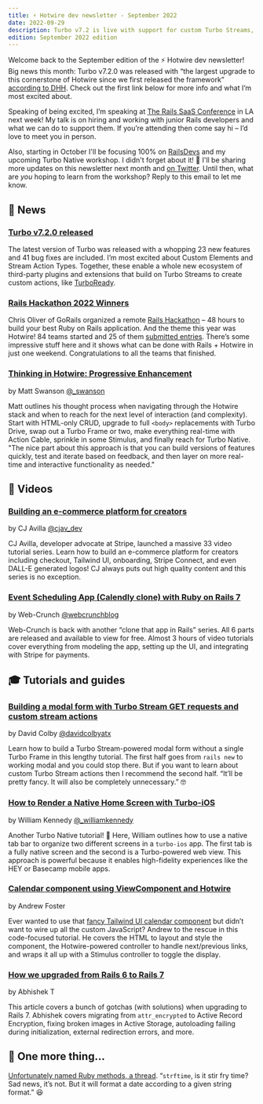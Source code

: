 ```yaml
---
title: ⚡️ Hotwire dev newsletter - September 2022
date: 2022-09-29
description: Turbo v7.2 is live with support for custom Turbo Streams, two 3+ hour free video tutorials, and results from the Rails Hackathon.
edition: September 2022 edition
---
```


Welcome back to the September edition of the ⚡️ Hotwire dev newsletter! Big news this month: Turbo v7.2.0 was released with “the largest upgrade to this cornerstone of Hotwire since we first released the framework” [according to DHH](https://twitter.com/dhh/status/1572955592821542912). Check out the first link below for more info and what I’m most excited about.

Speaking of being excited, I’m speaking at [The Rails SaaS Conference](https://railssaas.com) in LA next week! My talk is on hiring and working with junior Rails developers and what we can do to support them. If you’re attending then come say hi – I’d love to meet you in person.

Also, starting in October I'll be focusing 100% on [RailsDevs](https://railsdevs.com) and my upcoming Turbo Native workshop. I didn't forget about it! 🙈 I'll be sharing more updates on this newsletter next month and [on Twitter](https://twitter.com/joemasilotti). Until then, what are _you_ hoping to learn from the workshop? Reply to this email to let me know.

## 📰 News

### [Turbo v7.2.0 released](https://github.com/hotwired/turbo/releases/tag/v7.2.0)

The latest version of Turbo was released with a whopping 23 new features and 41 bug fixes are included. I’m most excited about Custom Elements and Stream Action Types. Together, these enable a whole new ecosystem of third-party plugins and extensions that build on Turbo Streams to create custom actions, like [TurboReady](https://turboready.reflexready.com).

### [Rails Hackathon 2022 Winners](https://railshackathon.com/winners)

Chris Oliver of GoRails organized a remote [Rails Hackathon](https://railshackathon.com) – 48 hours to build your best Ruby on Rails application. And the theme this year was Hotwire! 84 teams started and 25 of them [submitted entries](https://railshackathon.com/entries). There’s some impressive stuff here and it shows what can be done with Rails + Hotwire in just one weekend. Congratulations to all the teams that finished.

### [Thinking in Hotwire: Progressive Enhancement](https://boringrails.com/articles/thinking-in-hotwire-progressive-enhancement/)

by Matt Swanson [@\_swanson](https://twitter.com/_swanson)

Matt outlines his thought process when navigating through the Hotwire stack and when to reach for the next level of interaction (and complexity). Start with HTML-only CRUD, upgrade to full `<body>` replacements with Turbo Drive, swap out a Turbo Frame or two, make everything real-time with Action Cable, sprinkle in some Stimulus, and finally reach for Turbo Native. "The nice part about this approach is that you can build versions of features quickly, test and iterate based on feedback, and then layer on more real-time and interactive functionality as needed."

## 🎥 Videos

### [Building an e-commerce platform for creators](https://www.youtube.com/watch?v=uuHtuR2FFS4&list=PLS6F722u-R6IJfBrIRx3a2SBkAL4vUp2p&index=1)

by CJ Avilla [@cjav_dev](https://twitter.com/cjav_dev)

CJ Avilla, developer advocate at Stripe, launched a massive 33 video tutorial series. Learn how to build an e-commerce platform for creators including checkout, Tailwind UI, onboarding, Stripe Connect, and even DALL-E generated logos! CJ always puts out high quality content and this series is no exception.

### [Event Scheduling App (Calendly clone) with Ruby on Rails 7](https://www.youtube.com/watch?v=BMyqpMuqIUE)

by Web-Crunch [@webcrunchblog](https://twitter.com/webcrunchblog)

Web-Crunch is back with another “clone that app in Rails” series. All 6 parts are released and available to view for free. Almost 3 hours of video tutorials cover everything from modeling the app, setting up the UI, and integrating with Stripe for payments.

## 🎓 Tutorials and guides

### [Building a modal form with Turbo Stream GET requests and custom stream actions](https://www.colby.so/posts/building-modal-forms-with-turbo-streams)

by David Colby [@davidcolbyatx](https://twitter.com/davidcolbyatx)

Learn how to build a Turbo Stream-powered modal form without a single Turbo Frame in this lengthy tutorial. The first half goes from `rails new` to working modal and you could stop there. But if you want to learn about custom Turbo Stream actions then I recommend the second half. “It’ll be pretty fancy. It will also be completely unnecessary.” 🤓

### [How to Render a Native Home Screen with Turbo-iOS](https://williamkennedy.ninja/ios/2022/09/12/how-to-render-a-native-home-screen-with-turbo-ios/)

by William Kennedy [@\_williamkennedy](https://twitter.com/_williamkennedy)

Another Turbo Native tutorial! 🎊 Here, William outlines how to use a native tab bar to organize two different screens in a `turbo-ios` app. The first tab is a fully native screen and the second is a Turbo-powered web view. This approach is powerful because it enables high-fidelity experiences like the HEY or Basecamp mobile apps.

### [Calendar component using ViewComponent and Hotwire](https://andrewfoster.hashnode.dev/calendar-component-using-viewcomponent-and-hotwire)

by Andrew Foster

Ever wanted to use that [fancy Tailwind UI calendar component](https://tailwindui.com/components/application-ui/data-display/calendars#component-c6e8b2bf7f65e8987b7012d3bbe5caf1) but didn’t want to wire up all the custom JavaScript? Andrew to the rescue in this code-focused tutorial. He covers the HTML to layout and style the component, the Hotwire-powered controller to handle next/previous links, and wraps it all up with a Stimulus controller to toggle the display.

### [How we upgraded from Rails 6 to Rails 7](https://www.bigbinary.com/blog/how-we-upgraded-from-rails-6-to-rails-7)

by Abhishek T

This article covers a bunch of gotchas (with solutions) when upgrading to Rails 7. Abhishek covers migrating from `attr_encrypted` to Active Record Encryption, fixing broken images in Active Storage, autoloading failing during initialization, external redirection errors, and more.

## 👀 One more thing…

[Unfortunately named Ruby methods, a thread](https://twitter.com/tech_christine/status/1563272526532210688). “`strftime`, is it stir fry time? Sad news, it’s not. But it will format a date according to a given string format.” 😆
